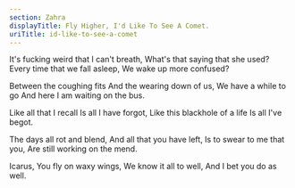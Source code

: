 ```yaml
---
section: Zahra
displayTitle: Fly Higher, I'd Like To See A Comet.
uriTitle: id-like-to-see-a-comet
---
```


It's fucking weird that I can't breath,
What's that saying that she used?
Every time that we fall asleep,
We wake up more confused?

Between the coughing fits
And the wearing down of us,
We have a while to go
And here I am waiting on the bus.

Like all that I recall
Is all I have forgot,
Like this blackhole of a life
Is all I've begot.

The days all rot and blend,
And all that you have left,
Is to swear to me that you,
Are still working on the mend.

Icarus,
You fly on waxy wings,
We know it all to well,
And I bet you do as well.
